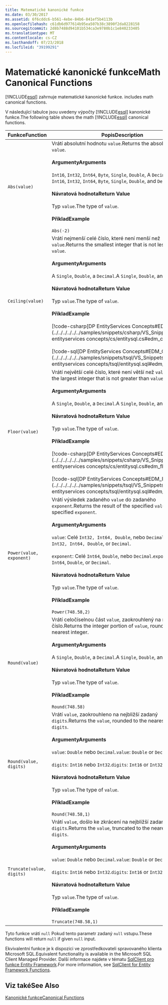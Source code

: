 ```yaml
---
title: Matematické kanonické funkce
ms.date: 03/30/2017
ms.assetid: 6f6cddc6-b561-4ebe-84b6-841ef5b4113b
ms.openlocfilehash: c61db6d977614b95ea507b38c3890f2da8228158
ms.sourcegitcommit: 2d8b7488d94101b534ca3e9780b1c1e840233405
ms.translationtype: MT
ms.contentlocale: cs-CZ
ms.lasthandoff: 07/23/2018
ms.locfileid: "39199291"
---
```

# <a name="math-canonical-functions"></a><span data-ttu-id="37dc8-102">Matematické kanonické funkce</span><span class="sxs-lookup"><span data-stu-id="37dc8-102">Math Canonical Functions</span></span>
[!INCLUDE[esql](../../../../../../includes/esql-md.md)]<span data-ttu-id="37dc8-103"> zahrnuje matematické kanonické funkce.</span><span class="sxs-lookup"><span data-stu-id="37dc8-103"> includes math canonical functions.</span></span>  
  
 <span data-ttu-id="37dc8-104">V následující tabulce jsou uvedeny výpočty [!INCLUDE[esql](../../../../../../includes/esql-md.md)] kanonické funkce.</span><span class="sxs-lookup"><span data-stu-id="37dc8-104">The following table shows the math [!INCLUDE[esql](../../../../../../includes/esql-md.md)] canonical functions.</span></span>  
  
|<span data-ttu-id="37dc8-105">Funkce</span><span class="sxs-lookup"><span data-stu-id="37dc8-105">Function</span></span>|<span data-ttu-id="37dc8-106">Popis</span><span class="sxs-lookup"><span data-stu-id="37dc8-106">Description</span></span>|  
|--------------|-----------------|  
|`Abs(value)`|<span data-ttu-id="37dc8-107">Vrátí absolutní hodnotu `value`.</span><span class="sxs-lookup"><span data-stu-id="37dc8-107">Returns the absolute value of `value`.</span></span><br /><br /> <span data-ttu-id="37dc8-108">**Argumenty**</span><span class="sxs-lookup"><span data-stu-id="37dc8-108">**Arguments**</span></span><br /><br /> <span data-ttu-id="37dc8-109">`Int16`, `Int32`, `Int64`, `Byte`, `Single`, `Double`, A `Decimal`.</span><span class="sxs-lookup"><span data-stu-id="37dc8-109">An `Int16`, `Int32`, `Int64`, `Byte`, `Single`, `Double`, and `Decimal`.</span></span><br /><br /> <span data-ttu-id="37dc8-110">**Návratová hodnota**</span><span class="sxs-lookup"><span data-stu-id="37dc8-110">**Return Value**</span></span><br /><br /> <span data-ttu-id="37dc8-111">Typ `value`.</span><span class="sxs-lookup"><span data-stu-id="37dc8-111">The type of `value`.</span></span><br /><br /> <span data-ttu-id="37dc8-112">**Příklad**</span><span class="sxs-lookup"><span data-stu-id="37dc8-112">**Example**</span></span><br /><br /> `Abs(-2)`|  
|`Ceiling(value)`|<span data-ttu-id="37dc8-113">Vrátí nejmenší celé číslo, které není menší než `value`.</span><span class="sxs-lookup"><span data-stu-id="37dc8-113">Returns the smallest integer that is not less than `value`.</span></span><br /><br /> <span data-ttu-id="37dc8-114">**Argumenty**</span><span class="sxs-lookup"><span data-stu-id="37dc8-114">**Arguments**</span></span><br /><br /> <span data-ttu-id="37dc8-115">A `Single`, `Double`, a `Decimal`.</span><span class="sxs-lookup"><span data-stu-id="37dc8-115">A `Single`, `Double`, and `Decimal`.</span></span><br /><br /> <span data-ttu-id="37dc8-116">**Návratová hodnota**</span><span class="sxs-lookup"><span data-stu-id="37dc8-116">**Return Value**</span></span><br /><br /> <span data-ttu-id="37dc8-117">Typ `value`.</span><span class="sxs-lookup"><span data-stu-id="37dc8-117">The type of `value`.</span></span><br /><br /> <span data-ttu-id="37dc8-118">**Příklad**</span><span class="sxs-lookup"><span data-stu-id="37dc8-118">**Example**</span></span><br /><br /> [!code-csharp[DP EntityServices Concepts#EDM_CEILING](../../../../../../samples/snippets/csharp/VS_Snippets_Data/dp entityservices concepts/cs/entitysql.cs#edm_ceiling)] <br /><br /> [!code-sql[DP EntityServices Concepts#EDM_CEILING](../../../../../../samples/snippets/tsql/VS_Snippets_Data/dp entityservices concepts/tsql/entitysql.sql#edm_ceiling)]|  
|`Floor(value)`|<span data-ttu-id="37dc8-119">Vrátí největší celé číslo, které není větší než `value`.</span><span class="sxs-lookup"><span data-stu-id="37dc8-119">Returns the largest integer that is not greater than `value`.</span></span><br /><br /> <span data-ttu-id="37dc8-120">**Argumenty**</span><span class="sxs-lookup"><span data-stu-id="37dc8-120">**Arguments**</span></span><br /><br /> <span data-ttu-id="37dc8-121">A `Single`, `Double`, a `Decimal`.</span><span class="sxs-lookup"><span data-stu-id="37dc8-121">A `Single`, `Double`, and `Decimal`.</span></span><br /><br /> <span data-ttu-id="37dc8-122">**Návratová hodnota**</span><span class="sxs-lookup"><span data-stu-id="37dc8-122">**Return Value**</span></span><br /><br /> <span data-ttu-id="37dc8-123">Typ `value`.</span><span class="sxs-lookup"><span data-stu-id="37dc8-123">The type of `value`.</span></span><br /><br /> <span data-ttu-id="37dc8-124">**Příklad**</span><span class="sxs-lookup"><span data-stu-id="37dc8-124">**Example**</span></span><br /><br /> [!code-csharp[DP EntityServices Concepts#EDM_FLOOR](../../../../../../samples/snippets/csharp/VS_Snippets_Data/dp entityservices concepts/cs/entitysql.cs#edm_floor)] <br /><br /> [!code-sql[DP EntityServices Concepts#EDM_FLOOR](../../../../../../samples/snippets/tsql/VS_Snippets_Data/dp entityservices concepts/tsql/entitysql.sql#edm_floor)]|  
|`Power(value, exponent)`|<span data-ttu-id="37dc8-125">Vrátí výsledek zadaného `value` do zadaného `exponent`.</span><span class="sxs-lookup"><span data-stu-id="37dc8-125">Returns the result of the specified `value` to the specified `exponent`.</span></span><br /><br /> <span data-ttu-id="37dc8-126">**Argumenty**</span><span class="sxs-lookup"><span data-stu-id="37dc8-126">**Arguments**</span></span><br /><br /> <span data-ttu-id="37dc8-127">`value`: Celé `Int32, Int64, Double`, nebo `Decimal`.</span><span class="sxs-lookup"><span data-stu-id="37dc8-127">`value`: An `Int32, Int64, Double`, or `Decimal`.</span></span><br /><br /> <span data-ttu-id="37dc8-128">`exponent`: Celé `Int64`, `Double`, nebo `Decimal`.</span><span class="sxs-lookup"><span data-stu-id="37dc8-128">`exponent`: An `Int64`, `Double`, or `Decimal`.</span></span><br /><br /> <span data-ttu-id="37dc8-129">**Návratová hodnota**</span><span class="sxs-lookup"><span data-stu-id="37dc8-129">**Return Value**</span></span><br /><br /> <span data-ttu-id="37dc8-130">Typ `value`.</span><span class="sxs-lookup"><span data-stu-id="37dc8-130">The type of `value`.</span></span><br /><br /> <span data-ttu-id="37dc8-131">**Příklad**</span><span class="sxs-lookup"><span data-stu-id="37dc8-131">**Example**</span></span><br /><br /> `Power(748.58,2)`|  
|`Round(value)`|<span data-ttu-id="37dc8-132">Vrátí celočíselnou část `value`, zaokrouhlený na nejbližší celé číslo.</span><span class="sxs-lookup"><span data-stu-id="37dc8-132">Returns the integer portion of `value`, rounded to the nearest integer.</span></span><br /><br /> <span data-ttu-id="37dc8-133">**Argumenty**</span><span class="sxs-lookup"><span data-stu-id="37dc8-133">**Arguments**</span></span><br /><br /> <span data-ttu-id="37dc8-134">A `Single`, `Double`, a `Decimal`.</span><span class="sxs-lookup"><span data-stu-id="37dc8-134">A `Single`, `Double`, and `Decimal`.</span></span><br /><br /> <span data-ttu-id="37dc8-135">**Návratová hodnota**</span><span class="sxs-lookup"><span data-stu-id="37dc8-135">**Return Value**</span></span><br /><br /> <span data-ttu-id="37dc8-136">Typ `value`.</span><span class="sxs-lookup"><span data-stu-id="37dc8-136">The type of `value`.</span></span><br /><br /> <span data-ttu-id="37dc8-137">**Příklad**</span><span class="sxs-lookup"><span data-stu-id="37dc8-137">**Example**</span></span><br /><br /> `Round(748.58)`|  
|`Round(value, digits)`|<span data-ttu-id="37dc8-138">Vrátí `value`, zaokrouhleno na nejbližší zadaný `digits`.</span><span class="sxs-lookup"><span data-stu-id="37dc8-138">Returns the `value`, rounded to the nearest specified `digits`.</span></span><br /><br /> <span data-ttu-id="37dc8-139">**Argumenty**</span><span class="sxs-lookup"><span data-stu-id="37dc8-139">**Arguments**</span></span><br /><br /> <span data-ttu-id="37dc8-140">`value`: `Double` nebo `Decimal`.</span><span class="sxs-lookup"><span data-stu-id="37dc8-140">`value`: `Double` or `Decimal`.</span></span><br /><br /> <span data-ttu-id="37dc8-141">`digits`: `Int16` nebo `Int32`.</span><span class="sxs-lookup"><span data-stu-id="37dc8-141">`digits`: `Int16` or `Int32`.</span></span><br /><br /> <span data-ttu-id="37dc8-142">**Návratová hodnota**</span><span class="sxs-lookup"><span data-stu-id="37dc8-142">**Return Value**</span></span><br /><br /> <span data-ttu-id="37dc8-143">Typ `value`.</span><span class="sxs-lookup"><span data-stu-id="37dc8-143">The type of `value`.</span></span><br /><br /> <span data-ttu-id="37dc8-144">**Příklad**</span><span class="sxs-lookup"><span data-stu-id="37dc8-144">**Example**</span></span><br /><br /> `Round(748.58,1)`|  
|`Truncate(value, digits)`|<span data-ttu-id="37dc8-145">Vrátí `value`, došlo ke zkrácení na nejbližší zadaný `digits`.</span><span class="sxs-lookup"><span data-stu-id="37dc8-145">Returns the `value`, truncated to the nearest specified `digits`.</span></span><br /><br /> <span data-ttu-id="37dc8-146">**Argumenty**</span><span class="sxs-lookup"><span data-stu-id="37dc8-146">**Arguments**</span></span><br /><br /> <span data-ttu-id="37dc8-147">`value`: `Double` nebo `Decimal`.</span><span class="sxs-lookup"><span data-stu-id="37dc8-147">`value`: `Double` or `Decimal`.</span></span><br /><br /> <span data-ttu-id="37dc8-148">`digits`: `Int16` nebo `Int32`.</span><span class="sxs-lookup"><span data-stu-id="37dc8-148">`digits`: `Int16` or `Int32`.</span></span><br /><br /> <span data-ttu-id="37dc8-149">**Návratová hodnota**</span><span class="sxs-lookup"><span data-stu-id="37dc8-149">**Return Value**</span></span><br /><br /> <span data-ttu-id="37dc8-150">Typ `value`.</span><span class="sxs-lookup"><span data-stu-id="37dc8-150">The type of `value`.</span></span><br /><br /> <span data-ttu-id="37dc8-151">**Příklad**</span><span class="sxs-lookup"><span data-stu-id="37dc8-151">**Example**</span></span><br /><br /> `Truncate(748.58,1)`|  
  
 <span data-ttu-id="37dc8-152">Tyto funkce vrátí `null` Pokud tento parametr zadaný `null` vstupu.</span><span class="sxs-lookup"><span data-stu-id="37dc8-152">These functions will return `null` if given `null` input.</span></span>  
  
 <span data-ttu-id="37dc8-153">Ekvivalentní funkce je k dispozici ve zprostředkovateli spravovaného klienta Microsoft SQL.</span><span class="sxs-lookup"><span data-stu-id="37dc8-153">Equivalent functionality is available in the Microsoft SQL Client Managed Provider.</span></span> <span data-ttu-id="37dc8-154">Další informace najdete v tématu [SqlClient pro funkce Entity Framework](../../../../../../docs/framework/data/adonet/ef/sqlclient-for-ef-functions.md).</span><span class="sxs-lookup"><span data-stu-id="37dc8-154">For more information, see [SqlClient for Entity Framework Functions](../../../../../../docs/framework/data/adonet/ef/sqlclient-for-ef-functions.md).</span></span>  
  
## <a name="see-also"></a><span data-ttu-id="37dc8-155">Viz také</span><span class="sxs-lookup"><span data-stu-id="37dc8-155">See Also</span></span>  
 [<span data-ttu-id="37dc8-156">Kanonické funkce</span><span class="sxs-lookup"><span data-stu-id="37dc8-156">Canonical Functions</span></span>](../../../../../../docs/framework/data/adonet/ef/language-reference/canonical-functions.md)
